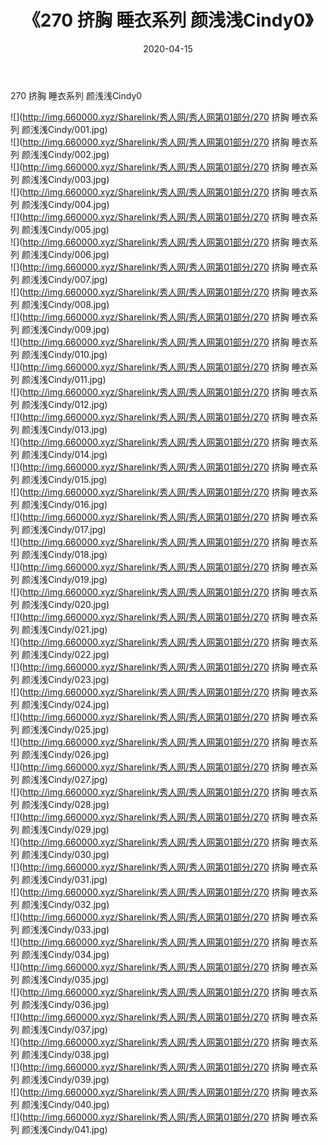 ﻿---
layout: post
title:  《270 挤胸 睡衣系列 颜浅浅Cindy0》
date:   2020-04-15
img: http://img.660000.xyz/Sharelink/秀人网/秀人网第01部分/270 挤胸 睡衣系列 颜浅浅Cindy0/000.jpg
categories: [美女, 清纯, 唯美]
---

270 挤胸 睡衣系列 颜浅浅Cindy0

  ![](http://img.660000.xyz/Sharelink/秀人网/秀人网第01部分/270 挤胸 睡衣系列 颜浅浅Cindy/001.jpg) <br> ![](http://img.660000.xyz/Sharelink/秀人网/秀人网第01部分/270 挤胸 睡衣系列 颜浅浅Cindy/002.jpg) <br> ![](http://img.660000.xyz/Sharelink/秀人网/秀人网第01部分/270 挤胸 睡衣系列 颜浅浅Cindy/003.jpg) <br> ![](http://img.660000.xyz/Sharelink/秀人网/秀人网第01部分/270 挤胸 睡衣系列 颜浅浅Cindy/004.jpg) <br> ![](http://img.660000.xyz/Sharelink/秀人网/秀人网第01部分/270 挤胸 睡衣系列 颜浅浅Cindy/005.jpg) <br> ![](http://img.660000.xyz/Sharelink/秀人网/秀人网第01部分/270 挤胸 睡衣系列 颜浅浅Cindy/006.jpg) <br> ![](http://img.660000.xyz/Sharelink/秀人网/秀人网第01部分/270 挤胸 睡衣系列 颜浅浅Cindy/007.jpg) <br> ![](http://img.660000.xyz/Sharelink/秀人网/秀人网第01部分/270 挤胸 睡衣系列 颜浅浅Cindy/008.jpg) <br> ![](http://img.660000.xyz/Sharelink/秀人网/秀人网第01部分/270 挤胸 睡衣系列 颜浅浅Cindy/009.jpg) <br> ![](http://img.660000.xyz/Sharelink/秀人网/秀人网第01部分/270 挤胸 睡衣系列 颜浅浅Cindy/010.jpg) <br> ![](http://img.660000.xyz/Sharelink/秀人网/秀人网第01部分/270 挤胸 睡衣系列 颜浅浅Cindy/011.jpg) <br> ![](http://img.660000.xyz/Sharelink/秀人网/秀人网第01部分/270 挤胸 睡衣系列 颜浅浅Cindy/012.jpg) <br> ![](http://img.660000.xyz/Sharelink/秀人网/秀人网第01部分/270 挤胸 睡衣系列 颜浅浅Cindy/013.jpg) <br> ![](http://img.660000.xyz/Sharelink/秀人网/秀人网第01部分/270 挤胸 睡衣系列 颜浅浅Cindy/014.jpg) <br> ![](http://img.660000.xyz/Sharelink/秀人网/秀人网第01部分/270 挤胸 睡衣系列 颜浅浅Cindy/015.jpg) <br> ![](http://img.660000.xyz/Sharelink/秀人网/秀人网第01部分/270 挤胸 睡衣系列 颜浅浅Cindy/016.jpg) <br> ![](http://img.660000.xyz/Sharelink/秀人网/秀人网第01部分/270 挤胸 睡衣系列 颜浅浅Cindy/017.jpg) <br> ![](http://img.660000.xyz/Sharelink/秀人网/秀人网第01部分/270 挤胸 睡衣系列 颜浅浅Cindy/018.jpg) <br> ![](http://img.660000.xyz/Sharelink/秀人网/秀人网第01部分/270 挤胸 睡衣系列 颜浅浅Cindy/019.jpg) <br> ![](http://img.660000.xyz/Sharelink/秀人网/秀人网第01部分/270 挤胸 睡衣系列 颜浅浅Cindy/020.jpg) <br> ![](http://img.660000.xyz/Sharelink/秀人网/秀人网第01部分/270 挤胸 睡衣系列 颜浅浅Cindy/021.jpg) <br> ![](http://img.660000.xyz/Sharelink/秀人网/秀人网第01部分/270 挤胸 睡衣系列 颜浅浅Cindy/022.jpg) <br> ![](http://img.660000.xyz/Sharelink/秀人网/秀人网第01部分/270 挤胸 睡衣系列 颜浅浅Cindy/023.jpg) <br> ![](http://img.660000.xyz/Sharelink/秀人网/秀人网第01部分/270 挤胸 睡衣系列 颜浅浅Cindy/024.jpg) <br> ![](http://img.660000.xyz/Sharelink/秀人网/秀人网第01部分/270 挤胸 睡衣系列 颜浅浅Cindy/025.jpg) <br> ![](http://img.660000.xyz/Sharelink/秀人网/秀人网第01部分/270 挤胸 睡衣系列 颜浅浅Cindy/026.jpg) <br> ![](http://img.660000.xyz/Sharelink/秀人网/秀人网第01部分/270 挤胸 睡衣系列 颜浅浅Cindy/027.jpg) <br> ![](http://img.660000.xyz/Sharelink/秀人网/秀人网第01部分/270 挤胸 睡衣系列 颜浅浅Cindy/028.jpg) <br> ![](http://img.660000.xyz/Sharelink/秀人网/秀人网第01部分/270 挤胸 睡衣系列 颜浅浅Cindy/029.jpg) <br> ![](http://img.660000.xyz/Sharelink/秀人网/秀人网第01部分/270 挤胸 睡衣系列 颜浅浅Cindy/030.jpg) <br> ![](http://img.660000.xyz/Sharelink/秀人网/秀人网第01部分/270 挤胸 睡衣系列 颜浅浅Cindy/031.jpg) <br> ![](http://img.660000.xyz/Sharelink/秀人网/秀人网第01部分/270 挤胸 睡衣系列 颜浅浅Cindy/032.jpg) <br> ![](http://img.660000.xyz/Sharelink/秀人网/秀人网第01部分/270 挤胸 睡衣系列 颜浅浅Cindy/033.jpg) <br> ![](http://img.660000.xyz/Sharelink/秀人网/秀人网第01部分/270 挤胸 睡衣系列 颜浅浅Cindy/034.jpg) <br> ![](http://img.660000.xyz/Sharelink/秀人网/秀人网第01部分/270 挤胸 睡衣系列 颜浅浅Cindy/035.jpg) <br> ![](http://img.660000.xyz/Sharelink/秀人网/秀人网第01部分/270 挤胸 睡衣系列 颜浅浅Cindy/036.jpg) <br> ![](http://img.660000.xyz/Sharelink/秀人网/秀人网第01部分/270 挤胸 睡衣系列 颜浅浅Cindy/037.jpg) <br> ![](http://img.660000.xyz/Sharelink/秀人网/秀人网第01部分/270 挤胸 睡衣系列 颜浅浅Cindy/038.jpg) <br> ![](http://img.660000.xyz/Sharelink/秀人网/秀人网第01部分/270 挤胸 睡衣系列 颜浅浅Cindy/039.jpg) <br> ![](http://img.660000.xyz/Sharelink/秀人网/秀人网第01部分/270 挤胸 睡衣系列 颜浅浅Cindy/040.jpg) <br> ![](http://img.660000.xyz/Sharelink/秀人网/秀人网第01部分/270 挤胸 睡衣系列 颜浅浅Cindy/041.jpg) <br>